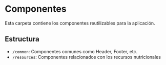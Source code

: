 # Componentes

Esta carpeta contiene los componentes reutilizables para la aplicación.

## Estructura

- `/common`: Componentes comunes como Header, Footer, etc.
- `/resources`: Componentes relacionados con los recursos nutricionales
